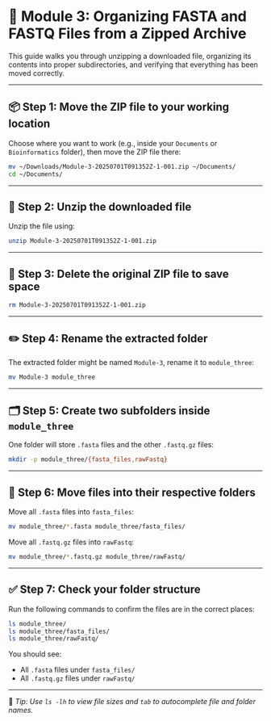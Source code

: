 # 🧪 Module 3: Organizing FASTA and FASTQ Files from a Zipped Archive

This guide walks you through unzipping a downloaded file, organizing its contents into proper subdirectories, and verifying that everything has been moved correctly.

---

## 📦 Step 1: Move the ZIP file to your working location

Choose where you want to work (e.g., inside your `Documents` or `Bioinformatics` folder), then move the ZIP file there:

```bash
mv ~/Downloads/Module-3-20250701T091352Z-1-001.zip ~/Documents/
cd ~/Documents/
```

---

## 📂 Step 2: Unzip the downloaded file

Unzip the file using:

```bash
unzip Module-3-20250701T091352Z-1-001.zip
```

---

## 🧹 Step 3: Delete the original ZIP file to save space

```bash
rm Module-3-20250701T091352Z-1-001.zip
```

---

## ✏️ Step 4: Rename the extracted folder

The extracted folder might be named `Module-3`, rename it to `module_three`:

```bash
mv Module-3 module_three
```

---

## 🗂️ Step 5: Create two subfolders inside `module_three`

One folder will store `.fasta` files and the other `.fastq.gz` files:

```bash
mkdir -p module_three/{fasta_files,rawFastq}
```

---

## 🚚 Step 6: Move files into their respective folders

Move all `.fasta` files into `fasta_files`:

```bash
mv module_three/*.fasta module_three/fasta_files/
```

Move all `.fastq.gz` files into `rawFastq`:

```bash
mv module_three/*.fastq.gz module_three/rawFastq/
```

---

## ✅ Step 7: Check your folder structure

Run the following commands to confirm the files are in the correct places:

```bash
ls module_three/
ls module_three/fasta_files/
ls module_three/rawFastq/
```

You should see:
- All `.fasta` files under `fasta_files/`
- All `.fastq.gz` files under `rawFastq/`

---

📘 *Tip: Use `ls -lh` to view file sizes and `tab` to autocomplete file and folder names.*
